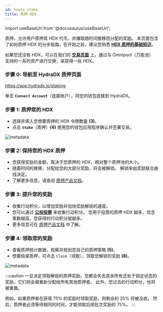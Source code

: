 ```yaml
---
id: howto_stake
title: 质押 HDX
---
```


import useBaseUrl from '@docusaurus/useBaseUrl';

质押，允许用户质押其 HDX 代币，并赚取随时间推移而分配的奖励。 本页面包含了如何质押 HDX 的分步指南，在开始之前，建议您熟悉 **[HDX 质押的基础知识](/staking)**。

如果您还没有 HDX，可以在我们的 **[交易页面](https://app.hydradx.io/#/trade)** 上，通过与 Omnipool（万能池） 支持的一系列资产进行交换，来获得一些 HDX。

### 步骤 0: 导航至 HydraDX 质押页面

https://app.hydradx.io/staking

单击 **`Connect Account`**（连接账户），将您的钱包连接到 HydraDX。

### 步骤 1: 质押您的 HDX

- 选择并填入您想要质押的 HDX 令牌数量 **(3)**。
- 点击 **`Stake`**（质押）**(4)** 使用您的钱包应用程序确认并签署交易。

<div style={{textAlign: 'center'}}>
  <img alt="metadata" src={useBaseUrl('/howto_stake/staking_1.jpg')} />
</div>

### 步骤 2: 保持您的 HDX 质押

- 您获得奖励的金额，取决于您质押的 HDX，相对整个质押池的大小。
- 随着时间的推移，分配给您的大部分奖励，将会被解锁。 解锁率由奖励联合曲线决定。
- 了解更多信息，请查阅 [质押产品文档](/staking)。

### 步骤 3: 提升您的奖励

- 收集行动积分，以增加奖励并加快奖励解锁的速度。
- 您可以通过 **[公投投票](https://hydradx.subsquare.io/democracy/referenda)** 来收集行动积分。 您用于投票的质押 HDX 越多，信念乘数越高，您获得的行动积分就越多。
- 更多信息可在 [质押产品文档](/staking) 中了解。

### 步骤 4: 领取您的奖励

- 查看质押统计数据，观察并规划您自己的质押策略 **(5)**。
- 想要结束质押，可点击 `Claim`（领取），领取您解锁的奖励 **(8)**。

<div style={{textAlign: 'center'}}>
  <img alt="metadata" src={useBaseUrl('/howto_stake/staking_2.jpg')} />
</div>

:::caution
一旦决定领取解锁的质押奖励，您都会失去其余所有还处于锁定状态的奖励，它们将会被重新分配给所有其他质押者。 此外，您过去的行动积分，也将被重置。

例如，如果质押者在获得 75% 的奖励时领取奖励，则剩余的 25% 将被没收。 然后，质押者必须等待相同的时间，才能领取后续批次奖励的 75%。
:::

